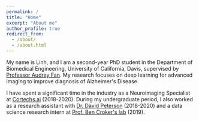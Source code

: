 ```yaml
---
permalink: /
title: "Home"
excerpt: "About me"
author_profile: true
redirect_from: 
  - /about/
  - /about.html
---
```


My name is Linh, and I am a second-year PhD student in the Department of Biomedical Engineering, University of California, Davis, supervised by [Professor Audrey Fan](https://fanlab.engineering.ucdavis.edu). My research focuses on deep learning for advanced imaging to improve diagnosis of Alzheimer's Disease. 

I have spent a significant time in the industry as a Neuroimaging Specialist at [Cortechs.ai](https://www.cortechs.ai) (2018-2020). During my undergraduate period, I also worked as a research assistant with [Dr. David Peterson](https://cnc.ucsd.edu) (2018-2020) and a data science research intern at [Prof. Ben Croker's lab](https://www.crokerlab.com/home) (2019). 